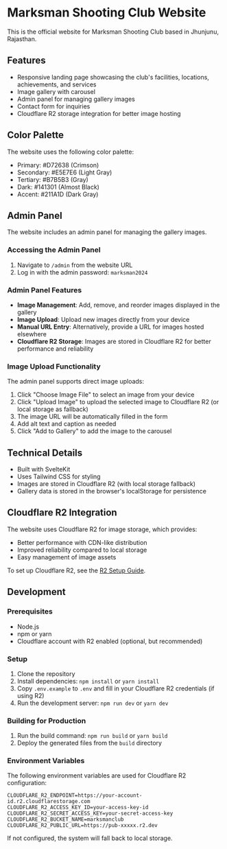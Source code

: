 # Marksman Shooting Club Website

This is the official website for Marksman Shooting Club based in Jhunjunu, Rajasthan.

## Features

- Responsive landing page showcasing the club's facilities, locations, achievements, and services
- Image gallery with carousel
- Admin panel for managing gallery images
- Contact form for inquiries
- Cloudflare R2 storage integration for better image hosting

## Color Palette

The website uses the following color palette:
- Primary: #D72638 (Crimson)
- Secondary: #E5E7E6 (Light Gray)
- Tertiary: #B7B5B3 (Gray)
- Dark: #141301 (Almost Black)
- Accent: #211A1D (Dark Gray)

## Admin Panel

The website includes an admin panel for managing the gallery images. 

### Accessing the Admin Panel

1. Navigate to `/admin` from the website URL
2. Log in with the admin password: `marksman2024`

### Admin Panel Features

- **Image Management**: Add, remove, and reorder images displayed in the gallery
- **Image Upload**: Upload new images directly from your device
- **Manual URL Entry**: Alternatively, provide a URL for images hosted elsewhere
- **Cloudflare R2 Storage**: Images are stored in Cloudflare R2 for better performance and reliability

### Image Upload Functionality

The admin panel supports direct image uploads:

1. Click "Choose Image File" to select an image from your device
2. Click "Upload Image" to upload the selected image to Cloudflare R2 (or local storage as fallback)
3. The image URL will be automatically filled in the form
4. Add alt text and caption as needed
5. Click "Add to Gallery" to add the image to the carousel

## Technical Details

- Built with SvelteKit
- Uses Tailwind CSS for styling
- Images are stored in Cloudflare R2 (with local storage fallback)
- Gallery data is stored in the browser's localStorage for persistence

## Cloudflare R2 Integration

The website uses Cloudflare R2 for image storage, which provides:
- Better performance with CDN-like distribution
- Improved reliability compared to local storage
- Easy management of image assets

To set up Cloudflare R2, see the [R2 Setup Guide](./R2_SETUP_GUIDE.md).

## Development

### Prerequisites

- Node.js
- npm or yarn
- Cloudflare account with R2 enabled (optional, but recommended)

### Setup

1. Clone the repository
2. Install dependencies: `npm install` or `yarn install`
3. Copy `.env.example` to `.env` and fill in your Cloudflare R2 credentials (if using R2)
4. Run the development server: `npm run dev` or `yarn dev`

### Building for Production

1. Run the build command: `npm run build` or `yarn build`
2. Deploy the generated files from the `build` directory

### Environment Variables

The following environment variables are used for Cloudflare R2 configuration:

```
CLOUDFLARE_R2_ENDPOINT=https://your-account-id.r2.cloudflarestorage.com
CLOUDFLARE_R2_ACCESS_KEY_ID=your-access-key-id
CLOUDFLARE_R2_SECRET_ACCESS_KEY=your-secret-access-key
CLOUDFLARE_R2_BUCKET_NAME=marksmanclub
CLOUDFLARE_R2_PUBLIC_URL=https://pub-xxxxx.r2.dev
```

If not configured, the system will fall back to local storage.
